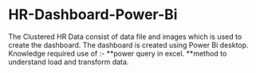 # HR-Dashboard-Power-Bi
The Clustered HR Data consist of data file and images which is used to create the dashboard.
The dashboard is created using Power Bi desktop.
Knowledge required use of :-
**power query in excel.
**method to understand load and transform data.

